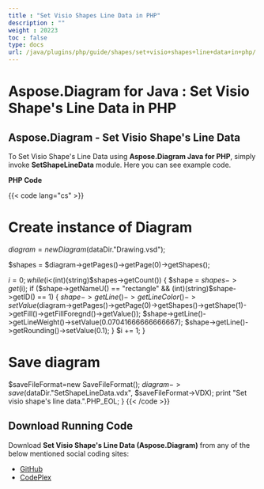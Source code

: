 ```yaml
---
title : "Set Visio Shapes Line Data in PHP" 
description : "" 
weight : 20223 
toc : false
type: docs
url: /java/plugins/php/guide/shapes/set+visio+shapes+line+data+in+php/
---
```


# Aspose.Diagram for Java : Set Visio Shape's Line Data in PHP


## Aspose.Diagram - Set Visio Shape's Line Data

To Set Visio Shape's Line Data using **Aspose.Diagram Java for PHP**, simply invoke **SetShapeLineData** module. Here you can see example code.

**PHP Code**

{{< code lang="cs" >}}
# Create instance of Diagram
$diagram = new Diagram($dataDir."Drawing.vsd");

$shapes = $diagram->getPages()->getPage(0)->getShapes();

$i=0;
while ($i<(int)(string)$shapes->getCount()) {
$shape = $shapes->get($i);
if ($shape->getNameU() == "rectangle" && (int)(string)$shape->getID() == 1) {
$shape->getLine()->getLineColor()->setValue($diagram->getPages()->getPage(0)->getShapes()->getShape(1)->getFill()->getFillForegnd()->getValue());
$shape->getLine()->getLineWeight()->setValue(0.07041666666666667);
$shape->getLine()->getRounding()->setValue(0.1);
}
$i += 1;
}

# Save diagram
$saveFileFormat=new SaveFileFormat();
$diagram->save($dataDir."SetShapeLineData.vdx", $saveFileFormat->VDX);
print "Set visio shape's line data.".PHP_EOL;
}
{{< /code >}}

## Download Running Code

Download **Set Visio Shape's Line Data (Aspose.Diagram)** from any of the below mentioned social coding sites:

*   [GitHub](https://github.com/asposediagram/Aspose.Diagram-for-Java/blob/master/Plugins/Aspose_Diagram_Java_for_PHP/src/aspose/diagram/WorkingwithShapes/SetShapeLineData.php)
*   [CodePlex](https://asposediagramjavaphp.codeplex.com/SourceControl/latest#src/aspose/diagram/WorkingwithShapes/SetShapeLineData.php)

